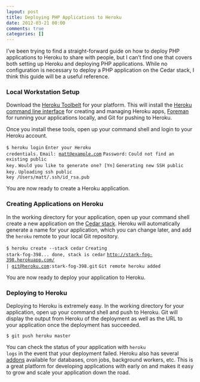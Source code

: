 ```yaml
---
layout: post
title: Deploying PHP Applications to Heroku
date: 2012-03-21 00:00
comments: true
categories: []
---
```

I’ve been trying to find a straight-forward guide on how to deploy PHP applications to Heroku to share with people, but I can’t find one that covers both setting up Heroku and deploying PHP applications. While no configuration is necessary to deploy a PHP application on the Cedar stack, I think this guide will be a useful reference.

<h3>Local Workstation Setup</h3>
Download the <a href="https://toolbelt.herokuapp.com/" target="_blank">Heroku Toolbelt</a> for your platform. This will install the <a href="http://devcenter.heroku.com/articles/heroku-command" target="_blank">Heroku command line interface</a> for creating and managing Heroku apps, <a href="https://github.com/ddollar/foreman" target="_blank">Foreman</a> for running your applications locally, and Git for pushing to Heroku.

Once you install these tools, open up your command shell and login to your Heroku account.

<code>$ heroku login</code>
<code>Enter your Heroku credentials.</code>
<code>Email: matt@example.com</code>
<code>Password:</code>
<code>Could not find an existing public key.</code>
<code>Would you like to generate one? [Yn]</code>
<code>Generating new SSH public key.</code>
<code>Uploading ssh public key /Users/matt/.ssh/id_rsa.pub</code>

You are now ready to create a Heroku application.

<h3>Creating Applications on Heroku</h3>
In the working directory for your application, open up your command shell create a new application on the <a href="http://devcenter.heroku.com/articles/cedar" target="_blank">Cedar stack</a>. Heroku will automatically generate a name for your application, which you can change later, and add the <code>heroku</code> remote to your local Git repository.

<code>$ heroku create --stack cedar</code>
<code>Creating stark-fog-398... done, stack is cedar</code>
<code>http://stark-fog-398.herokuapp.com/ | git@heroku.com:stark-fog-398.git</code>
<code>Git remote heroku added</code>

You are now ready to deploy your application to Heroku.

<h3>Deploying to Heroku</h3>
Deploying to Heroku is extremely easy. In the working directory for your application, open up your command shell and push to Heroku. Git will display the output from Heroku of the deployment as well as the URL to your application once the deployment has succeeded.

<code>$ git push heroku master</code>

You can check the status of your application with <code>heroku logs</code> in the event that your deployment failed. Heroku also has several <a href="https://addons.heroku.com/" target="_blank">addons</a> available for databases, cron jobs, background workers, etc. This is a great platform for developing applications with early on and makes it easy to grow and scale your application down the road.
